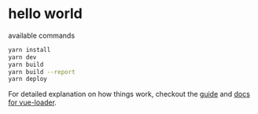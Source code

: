 # hello world

available commands

``` bash
yarn install
yarn dev
yarn build
yarn build --report
yarn deploy
```

For detailed explanation on how things work, checkout the [guide](http://vuejs-templates.github.io/webpack/) and [docs for vue-loader](http://vuejs.github.io/vue-loader).
